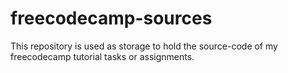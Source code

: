 # freecodecamp-sources
This repository is used as storage to hold the source-code of my freecodecamp tutorial tasks or assignments.

